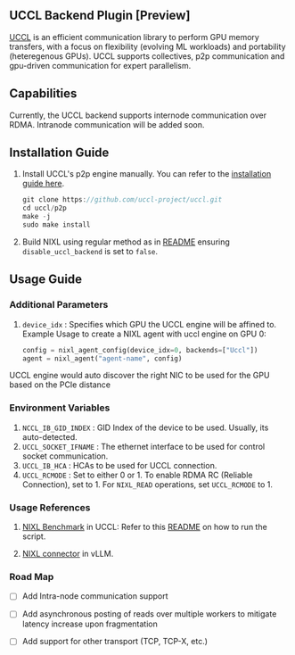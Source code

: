 ## UCCL Backend Plugin [Preview]

[UCCL](https://github.com/uccl-project/uccl) is an efficient communication library to perform GPU memory transfers, with a focus on flexibility (evolving ML workloads) and portability (heteregenous GPUs).
UCCL supports collectives, p2p communication and gpu-driven communication for expert parallelism.

## Capabilities

Currently, the UCCL backend supports internode communication over RDMA. Intranode communication will be added soon.

## Installation Guide

1. Install UCCL's p2p engine manually. You can refer to the [installation guide here](https://https://github.com/uccl-project/uccl).

    ```cpp
    git clone https://github.com/uccl-project/uccl.git
    cd uccl/p2p
    make -j
    sudo make install
    ```

2. Build NIXL using regular method as in [README](https://github.com/ai-dynamo/nixl/blob/main/README.md) ensuring `disable_uccl_backend` is set to `false`.

## Usage Guide

### Additional Parameters
1. `device_idx` : Specifies which GPU the UCCL engine will be affined to.
Example Usage to create a NIXL agent with uccl engine on GPU 0: 
    ```python
    config = nixl_agent_config(device_idx=0, backends=["Uccl"])
    agent = nixl_agent("agent-name", config)
    ```
UCCL engine would auto discover the right NIC to be used for the GPU based on the PCIe distance

### Environment Variables
1. `NCCL_IB_GID_INDEX` : GID Index of the device to be used. Usually, its auto-detected. 
2. `UCCL_SOCKET_IFNAME` : The ethernet interface to be used for control socket communication.
3. `UCCL_IB_HCA` : HCAs to be used for UCCL connection.
4. `UCCL_RCMODE` : Set to either 0 or 1. To enable RDMA RC (Reliable Connection), set to 1. For `NIXL_READ` operations, set `UCCL_RCMODE` to 1.

### Usage References

1) [NIXL Benchmark](https://github.com/uccl-project/uccl/blob/main/p2p/benchmarks/benchmark_nixl.py) in UCCL: Refer to  this [README](https://github.com/uccl-project/uccl/tree/main/p2p) on how to run the script.

2) [NIXL connector](https://github.com/praveingk/vllm/commit/fa67cd7edff076fee4914cc316a9833c2311a65d) in vLLM.

### Road Map

- [ ] Add Intra-node communication support

- [ ] Add asynchronous posting of reads over multiple workers to mitigate latency increase upon fragmentation

- [ ] Add support for other transport (TCP, TCP-X, etc.)